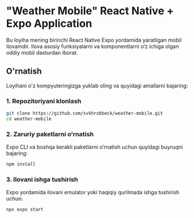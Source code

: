 # "Weather Mobile" React Native + Expo Application

Bu loyiha mening birinchi React Native Expo yordamida yaratilgan mobil ilovamdir. Ilova asosiy funksiyalarni va komponentlarni o‘z ichiga olgan oddiy mobil dasturdan iborat.

## O'rnatish

Loyihani o'z kompyuteringizga yuklab oling va quyidagi amallarni bajaring:

### 1. Repozitoriyani klonlash

```bash
git clone https://github.com/svkhrobbeck/weather-mobile.git
cd weather-mobile
```

### 2. Zaruriy paketlarni o‘rnatish

Expo CLI va boshqa kerakli paketlarni o‘rnatish uchun quyidagi buyruqni bajaring:

```bash
npm install
```

### 3. Ilovani ishga tushirish

Expo yordamida ilovani emulator yoki haqiqiy qurilmada ishga tushirish uchun:

```bash
npx expo start
```
